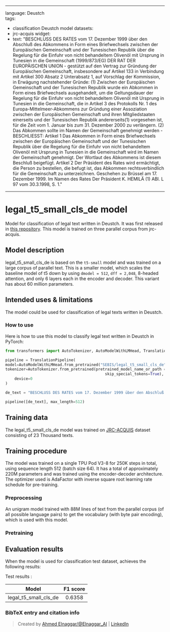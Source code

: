 
---
language: Deustch   
tags:
- classification Deustch model
datasets:
- jrc-acquis
widget:
- text: "BESCHLUSS DES RATES vom 17. Dezember 1999 über den Abschluß des Abkommens in Form eines Briefwechsels zwischen der Europäischen Gemeinschaft und der Tunesischen Republik über die Regelung für die Einfuhr von nicht behandeltem Olivenöl mit Ursprung in Tunesien in die Gemeinschaft (1999/873/EG) DER RAT DER EUROPÄISCHEN UNION - gestützt auf den Vertrag zur Gründung der Europäischen Gemeinschaft, insbesondere auf Artikel 133 in Verbindung mit Artikel 300 Absatz 2 Unterabsatz 1, auf Vorschlag der Kommission, in Erwägung nachstehender Gründe: (1) Zwischen der Europäischen Gemeinschaft und der Tunesischen Republik wurde ein Abkommen in Form eines Briefwechsels ausgehandelt, um die Geltungsdauer der Regelung für die Einfuhr von nicht behandeltem Olivenöl mit Ursprung in Tunesien in die Gemeinschaft, die in Artikel 3 des Protokolls Nr. 1 des Europa-Mittelmeer-Abkommens zur Gründung einer Assoziation zwischen der Europäischen Gemeinschaft und ihren Mitgliedstaaten einerseits und der Tunesischen Republik andererseits(1) vorgesehen ist, für die Zeit vom 1. Januar bis zum 31. Dezember 2000 zu verlängern. (2) Das Abkommen sollte im Namen der Gemeinschaft genehmigt werden - BESCHLIESST: Artikel 1 Das Abkommen in Form eines Briefwechsels zwischen der Europäischen Gemeinschaft und der Tunesischen Republik über die Regelung für die Einfuhr von nicht behandeltem Olivenöl mit Ursprung in Tunesien in die Gemeinschaft wird im Namen der Gemeinschaft genehmigt. Der Wortlaut des Abkommens ist diesem Beschluß beigefügt. Artikel 2 Der Präsident des Rates wird ermächtigt, die Person zu bestellen, die befugt ist, das Abkommen rechtsverbindlich für die Gemeinschaft zu unterzeichnen. Geschehen zu Brüssel am 17. Dezember 1999. Im Namen des Rates Der Präsident K. HEMILÄ (1) ABl. L 97 vom 30.3.1998, S. 1."

---

# legal_t5_small_cls_de model

Model for classification of legal text written in Deustch. It was first released in
[this repository](https://github.com/agemagician/LegalTrans). This model is trained on three parallel corpus from jrc-acquis.


## Model description

legal_t5_small_cls_de is based on the `t5-small` model and was trained on a large corpus of parallel text. This is a smaller model, which scales the baseline model of t5 down by using `dmodel = 512`, `dff = 2,048`, 8-headed attention, and only 6 layers each in the encoder and decoder. This variant has about 60 million parameters.

## Intended uses & limitations

The model could be used for classification of legal texts written in Deustch.

### How to use

Here is how to use this model to classify legal text written in Deustch in PyTorch:

```python
from transformers import AutoTokenizer, AutoModelWithLMHead, TranslationPipeline

pipeline = TranslationPipeline(
model=AutoModelWithLMHead.from_pretrained("SEBIS/legal_t5_small_cls_de"),
tokenizer=AutoTokenizer.from_pretrained(pretrained_model_name_or_path = "SEBIS/legal_t5_small_cls_de", do_lower_case=False, 
                                            skip_special_tokens=True),
    device=0
)

de_text = "BESCHLUSS DES RATES vom 17. Dezember 1999 über den Abschluß des Abkommens in Form eines Briefwechsels zwischen der Europäischen Gemeinschaft und der Tunesischen Republik über die Regelung für die Einfuhr von nicht behandeltem Olivenöl mit Ursprung in Tunesien in die Gemeinschaft (1999/873/EG) DER RAT DER EUROPÄISCHEN UNION - gestützt auf den Vertrag zur Gründung der Europäischen Gemeinschaft, insbesondere auf Artikel 133 in Verbindung mit Artikel 300 Absatz 2 Unterabsatz 1, auf Vorschlag der Kommission, in Erwägung nachstehender Gründe: (1) Zwischen der Europäischen Gemeinschaft und der Tunesischen Republik wurde ein Abkommen in Form eines Briefwechsels ausgehandelt, um die Geltungsdauer der Regelung für die Einfuhr von nicht behandeltem Olivenöl mit Ursprung in Tunesien in die Gemeinschaft, die in Artikel 3 des Protokolls Nr. 1 des Europa-Mittelmeer-Abkommens zur Gründung einer Assoziation zwischen der Europäischen Gemeinschaft und ihren Mitgliedstaaten einerseits und der Tunesischen Republik andererseits(1) vorgesehen ist, für die Zeit vom 1. Januar bis zum 31. Dezember 2000 zu verlängern. (2) Das Abkommen sollte im Namen der Gemeinschaft genehmigt werden - BESCHLIESST: Artikel 1 Das Abkommen in Form eines Briefwechsels zwischen der Europäischen Gemeinschaft und der Tunesischen Republik über die Regelung für die Einfuhr von nicht behandeltem Olivenöl mit Ursprung in Tunesien in die Gemeinschaft wird im Namen der Gemeinschaft genehmigt. Der Wortlaut des Abkommens ist diesem Beschluß beigefügt. Artikel 2 Der Präsident des Rates wird ermächtigt, die Person zu bestellen, die befugt ist, das Abkommen rechtsverbindlich für die Gemeinschaft zu unterzeichnen. Geschehen zu Brüssel am 17. Dezember 1999. Im Namen des Rates Der Präsident K. HEMILÄ (1) ABl. L 97 vom 30.3.1998, S. 1."

pipeline([de_text], max_length=512)
```

## Training data

The legal_t5_small_cls_de model was trained on [JRC-ACQUIS](https://wt-public.emm4u.eu/Acquis/index_2.2.html) dataset consisting of 23 Thousand texts.

## Training procedure


The model was trained on a single TPU Pod V3-8 for 250K steps in total, using sequence length 512 (batch size 64). It has a total of approximately 220M parameters and was trained using the encoder-decoder architecture. The optimizer used is AdaFactor with inverse square root learning rate schedule for pre-training.

### Preprocessing

An unigram model trained with 88M lines of text from the parallel corpus (of all possible language pairs) to get the vocabulary (with byte pair encoding), which is used with this model.

### Pretraining



## Evaluation results

When the model is used for classification test dataset, achieves the following results:

Test results :

| Model | F1 score |
|:-----:|:-----:|
|   legal_t5_small_cls_de | 0.6358|


### BibTeX entry and citation info

> Created by [Ahmed Elnaggar/@Elnaggar_AI](https://twitter.com/Elnaggar_AI) | [LinkedIn](https://www.linkedin.com/in/prof-ahmed-elnaggar/)
